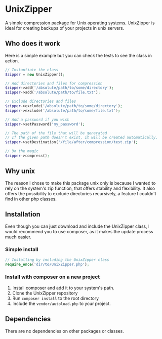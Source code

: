 # UnixZipper

A simple compression package for Unix operating systems.
UnixZipper is ideal for creating backups of your projects in unix servers.


## Who does it work

Here is a simple example but you can check the tests to see the class in action.

```php
// Instantiate the class
$zipper = new UnixZipper();

// Add directories and files for compression
$zipper->add('/absolute/path/to/some/directory');
$zipper->add('/absolute/path/to/file.txt');

// Exclude directories and files
$zipper->exclude('/absolute/path/to/some/directory');
$zipper->exclude('/absolute/path/to/some/file.txt');

// Add a password if you wish
$zipper->setPassword('my_password');

// The path of the file that will be generated
// If the given path doesn't exist, it will be created automatically.
$zipper->setDestination('/file/after/compression/test.zip');

// Do the magic
$zipper->compress();
```

## Why unix

The reason I chose to make this package unix only is because I wanted to rely
on the system's zip function, that offers stability and flexibility. It also
offers the possibility to exclude directories recursively, a feature I couldn't
find in other php classes.


## Installation

Even though you can just download and include the UnixZipper class, I would
recommend you to use composer, as it makes the update process much easier.

### Simple install

```php
// Installing by including the UnixZipper class
require_once('dir/to/UnixZipper.php');
```

### Install with composer on a new project

1. Install composer and add it to your system's path.
2. Clone the UnixZipper repository
3. Run `composer install` to the root directory
4. Include the `vendor/autoload.php` to your project.


## Dependencies

There are no dependencies on other packages or classes.